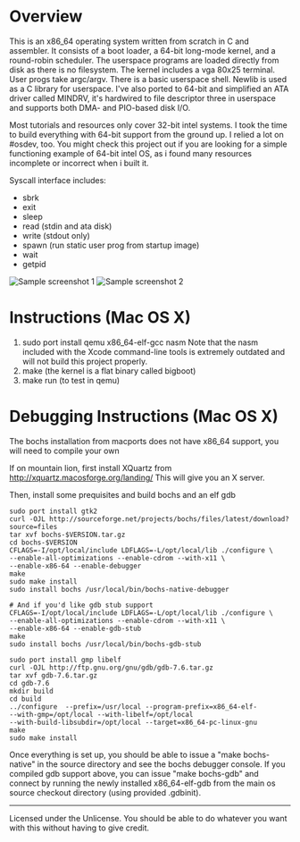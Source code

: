 Overview
========

This is an x86_64 operating system written from scratch in C and assembler.  It
consists of a boot loader, a 64-bit long-mode kernel, and a round-robin
scheduler. The userspace programs are loaded directly from disk as there is no
filesystem. The kernel includes a vga 80x25 terminal. User progs take
argc/argv. There is a basic userspace shell. Newlib is used as a C library for
userspace. I've also ported to 64-bit and simplified an ATA driver called
MINDRV, it's hardwired to file descriptor three in userspace and supports both DMA-
and PIO-based disk I/O.

Most tutorials and resources only cover 32-bit intel systems. I took the time
to build everything with 64-bit support from the ground up. I relied a lot on
#osdev, too. You might check this project out if you are looking for a simple
functioning example of 64-bit intel OS, as i found many resources incomplete or
incorrect when i built it.

Syscall interface includes:

- sbrk
- exit
- sleep
- read (stdin and ata disk)
- write (stdout only)
- spawn (run static user prog from startup image)
- wait
- getpid

![Sample screenshot 1](https://github.com/nwg/simpleos/raw/master/img/sample2.png)
![Sample screenshot 2](https://github.com/nwg/simpleos/raw/master/img/sample3.png)

Instructions (Mac OS X)
========================

1. sudo port install qemu x86_64-elf-gcc nasm
Note that the nasm included with the Xcode command-line tools is extremely
outdated and will not build this project properly.
1. make (the kernel is a flat binary called bigboot)
1. make run (to test in qemu)


Debugging Instructions (Mac OS X)
=================================

The bochs installation from macports does not have x86_64 support, you will
need to compile your own

If on mountain lion, first install XQuartz from
http://xquartz.macosforge.org/landing/ This will give you an X server.

Then, install some prequisites and build bochs and an elf gdb

```shell
sudo port install gtk2
curl -OJL http://sourceforge.net/projects/bochs/files/latest/download?source=files
tar xvf bochs-$VERSION.tar.gz
cd bochs-$VERSION
CFLAGS=-I/opt/local/include LDFLAGS=-L/opt/local/lib ./configure \
--enable-all-optimizations --enable-cdrom --with-x11 \
--enable-x86-64 --enable-debugger  
make
sudo make install
sudo install bochs /usr/local/bin/bochs-native-debugger

# And if you'd like gdb stub support
CFLAGS=-I/opt/local/include LDFLAGS=-L/opt/local/lib ./configure \
--enable-all-optimizations --enable-cdrom --with-x11 \
--enable-x86-64 --enable-gdb-stub
make
sudo install bochs /usr/local/bin/bochs-gdb-stub

sudo port install gmp libelf
curl -OJL http://ftp.gnu.org/gnu/gdb/gdb-7.6.tar.gz
tar xvf gdb-7.6.tar.gz
cd gdb-7.6
mkdir build
cd build
../configure  --prefix=/usr/local --program-prefix=x86_64-elf-
--with-gmp=/opt/local --with-libelf=/opt/local
--with-build-libsubdir=/opt/local --target=x86_64-pc-linux-gnu
make
sudo make install

```

Once everything is set up, you should be able to issue a "make bochs-native" in
the source directory and see the bochs debugger console. If you compiled gdb
support above, you can issue "make bochs-gdb" and connect by running the newly
installed x86_64-elf-gdb from the main os source checkout directory (using
provided .gdbinit).

---

Licensed under the Unlicense. You should be able to do whatever you want with
this without having to give credit.
